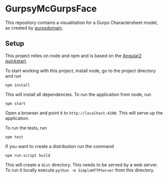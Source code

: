 # GurpsyMcGurpsFace

This repository contains a visualitation for a Gurps Charactersheet model, as
created by [gurpsdomain][]. 

## Setup
This project relies on node and npm and is based on the [Angular2 quickstart][quickstart].

To start working with this project, install node, go to the project directory
and run 

```shell
npm install
```

This will install all dependencies.  To run the application from node, run


```shell
npm start
```

Open a browser and point it to `http://localhost:4200`. This will serve up the
application.

To run the tests, run 

```shell
npm test
```

If you want to create a distribution run the command

```shell
npm run-script build
```

This will create a `dist` directory. This needs to be served by a web server. To
run it locally execute `python -m SimpleHTTPServer` from this directory.

[gurpsdomain]: https://github.com/gurpsdomain/gurpsdomain
[quickstart]: https://angular.io/docs/ts/latest/quickstart.html
